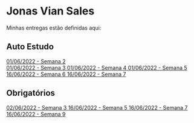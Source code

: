 # Jonas Vian Sales
Minhas entregas estão definidas aqui:
## Auto Estudo
<a href="https://github.com/JonasVianaSales/modulo2/tree/main/03_AUT_EST_ENTREGA/Semana%202"> 01/06/2022 - Semana 2 </a><br>
<a href="https://github.com/JonasVianaSales/modulo2/tree/main/03_AUT_EST_ENTREGA/Semana%203"> 01/06/2022 - Semana 3 </a>
<a href="https://github.com/JonasVianaSales/modulo2/tree/main/03_AUT_EST_ENTREGA/Semana%204"> 01/06/2022 - Semana 4 </a>
<a href="https://github.com/JonasVianaSales/modulo2/tree/main/03_AUT_EST_ENTREGA/Semana%205"> 01/06/2022 - Semana 5 </a>
<a href="https://github.com/JonasVianaSales/modulo2/tree/main/03_AUT_EST_ENTREGA/Semana%206"> 16/06/2022 - Semana 6 </a>
<a href="https://github.com/JonasVianaSales/modulo2/tree/main/03_AUT_EST_ENTREGA/Semana%207"> 16/06/2022 - Semana 7 </a>
## Obrigatórios
<a href="https://github.com/JonasVianaSales/modulo2/tree/main/04_AUT_EST_EX_OBRIGATORIOS/Semana%203"> 02/06/2022 - Semana 3 </a>
<a href="https://github.com/JonasVianaSales/modulo2/tree/main/04_AUT_EST_EX_OBRIGATORIOS/Semana%205"> 16/06/2022 - Semana 5 </a>
<a href="https://github.com/JonasVianaSales/modulo2/tree/main/04_AUT_EST_EX_OBRIGATORIOS/Semana%207"> 16/06/2022 - Semana 7 </a>
<a href="https://github.com/JonasVianaSales/modulo2/tree/main/04_AUT_EST_EX_OBRIGATORIOS/Semana%209"> 16/06/2022 - Semana 9 </a>
